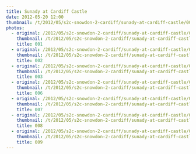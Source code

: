 ```yaml
---
title: Sunady at Cardiff Castle
date: 2012-05-20 12:00
thumbnail: /t/2012/05/s2c-snowdon-2-cardiff/sunady-at-cardiff-castle/001.jpg
photos:
  - original: /2012/05/s2c-snowdon-2-cardiff/sunady-at-cardiff-castle/001.jpg
    thumbnail: /t/2012/05/s2c-snowdon-2-cardiff/sunady-at-cardiff-castle/001.jpg
    title: 001
  - original: /2012/05/s2c-snowdon-2-cardiff/sunady-at-cardiff-castle/002.jpg
    thumbnail: /t/2012/05/s2c-snowdon-2-cardiff/sunady-at-cardiff-castle/002.jpg
    title: 002
  - original: /2012/05/s2c-snowdon-2-cardiff/sunady-at-cardiff-castle/003.jpg
    thumbnail: /t/2012/05/s2c-snowdon-2-cardiff/sunady-at-cardiff-castle/003.jpg
    title: 003
  - original: /2012/05/s2c-snowdon-2-cardiff/sunady-at-cardiff-castle/006.jpg
    thumbnail: /t/2012/05/s2c-snowdon-2-cardiff/sunady-at-cardiff-castle/006.jpg
    title: 006
  - original: /2012/05/s2c-snowdon-2-cardiff/sunady-at-cardiff-castle/007.jpg
    thumbnail: /t/2012/05/s2c-snowdon-2-cardiff/sunady-at-cardiff-castle/007.jpg
    title: 007
  - original: /2012/05/s2c-snowdon-2-cardiff/sunady-at-cardiff-castle/008.jpg
    thumbnail: /t/2012/05/s2c-snowdon-2-cardiff/sunady-at-cardiff-castle/008.jpg
    title: 008
  - original: /2012/05/s2c-snowdon-2-cardiff/sunady-at-cardiff-castle/009.jpg
    thumbnail: /t/2012/05/s2c-snowdon-2-cardiff/sunady-at-cardiff-castle/009.jpg
    title: 009
---
```

